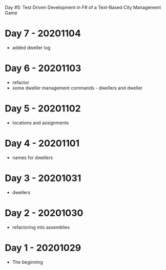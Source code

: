 Day #5: Test Driven Development in F# of a Text-Based City Management Game
# Day 7 - 20201104

* added dweller log

# Day 6 - 20201103

* refactor
* some dweller management commands - dwellers and dweller <name>

# Day 5 - 20201102

* locations and assignments

# Day 4 - 20201101

* names for dwellers

# Day 3 - 20201031

* dwellers

# Day 2 - 20201030

* refactoring into assemblies

# Day 1 - 20201029

* The beginning